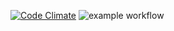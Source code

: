 [![Code Climate](https://codeclimate.com/github/iStas56/python-django-developer-project-52/badges/gpa.svg)](https://codeclimate.com/github/your-username/your-repository)
![example workflow](https://github.com/iStas56/python-django-developer-project-52/actions/workflows/main.yml/badge.svg)
